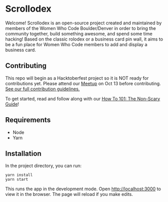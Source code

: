 # Scrollodex

Welcome! Scrollodex is an open-source project created and maintained by members of the Women Who Code Boulder/Denver in order to bring the community together, build something awesome, and spend some time hacking! Based on the classic rolodex or a business card pin wall, it aims to be a fun place for Women Who Code members to add and display a business card.

## Contributing
This repo will begin as a Hacktoberfest project so it is NOT ready for contributions yet. Please attend our [Meetup](https://www.meetup.com/Women-Who-Code-Boulder-Denver/events/281109143/) on Oct 13 before contributing. [See our full contribution guidelines.](CONTRIBUTING.md)

To get started, read and follow along with our [How To 101: The Non-Scary Guide](HOWTO101.md)!

## Requirements
- Node
- Yarn

## Installation

In the project directory, you can run:

`yarn install`\
`yarn start`

This runs the app in the development mode. Open [http://localhost:3000](http://localhost:3000) to view it in the browser. The page will reload if you make edits.
